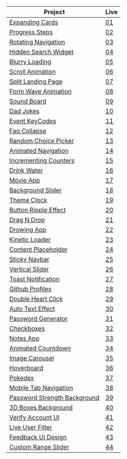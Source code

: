 | Project                                                                                                            | Live                                                     |
| ------------------------------------------------------------------------------------------------------------------ | -------------------------------------------------------- |
| [Expanding Cards](https://github.com/isinnur/50projects50days/tree/main/Day%201-%20Expanding%20cards)              | [01](https://venerable-swan-40a01b.netlify.app/)         |
| [Progress Steps](https://github.com/isinnur/50projects50days/tree/main/Day%202-Progress%20Steps)                   | [02](https://dynamic-smakager-5da375.netlify.app)        |
| [Rotating Navigation](https://github.com/isinnur/50projects50days/tree/main/Day%203-Rotating%20Navigation)         | [03](https://animated-sunburst-ca9762.netlify.app)       |
| [Hidden Search Widget](https://github.com/isinnur/50projects50days/tree/main/day4-hidden-search-widget)            | [04](https://lucent-baklava-15e242.netlify.app)          |
| [Blurry Loading](https://github.com/isinnur/50projects50days/tree/main/day5-blurry-loading)                        | [05](https://gentle-alfajores-2a5bde.netlify.app)        |
| [Scroll Animation](https://github.com/isinnur/50projects50days/tree/main/day6-scroll-animation)                    | [06](https://musical-stardust-b1ff7a.netlify.app)        |
| [Split Landing Page](https://github.com/isinnur/50projects50days/tree/main/day7-split-landing-page)                | [07](https://prismatic-croquembouche-ae9e1a.netlify.app) |
| [Form Wave Animation](https://github.com/isinnur/50projects50days/tree/main/day8-form-wave-animation)              | [08](https://zingy-chebakia-178b0d.netlify.app)          |
| [Sound Board](https://github.com/isinnur/50projects50days/tree/main/day9-sound-board)                              | [09](https://strong-llama-3278a1.netlify.app)            |
| [Dad Jokes](https://github.com/isinnur/50projects50days/tree/main/day10-dad-jokes)                                 | [10](https://heartfelt-cactus-0b59d3.netlify.app)        |
| [Event KeyCodes](https://github.com/isinnur/50projects50days/tree/main/day11-event-keyCodes)                       | [11](https://profound-froyo-3ce88e.netlify.app)          |
| [Faq Collapse](https://github.com/isinnur/50projects50days/tree/main/day12-faq-collapse)                           | [12](https://spectacular-brioche-757c9e.netlify.app)     |
| [Random Choice Picker](https://github.com/isinnur/50projects50days/tree/main/day13-random-choice-picker)           | [13](https://neon-mandazi-b9f73a.netlify.app)            |
| [Animated Navigation](https://github.com/isinnur/50projects50days/tree/main/day14-animated-navigation)             | [14](https://zingy-duckanoo-f67eb4.netlify.app)          |
| [Incrementing Counters](https://github.com/isinnur/50projects50days/tree/main/day15-incrementing-counter)          | [15](https://fluffy-pastelito-025c11.netlify.app)        |
| [Drink Water](https://github.com/isinnur/50projects50days/tree/main/day16-drink-water)                             | [16](https://cozy-churros-6928ce.netlify.app)            |
| [Movie App](https://github.com/isinnur/50projects50days/tree/main/day17-movie-app)                                 | [17](https://boisterous-haupia-3de676.netlify.app)       |
| [Background Slider](https://github.com/isinnur/50projects50days/tree/main/day18-background-slider)                 | [18](https://taupe-syrniki-be46d5.netlify.app)           |
| [Theme Clock](https://github.com/isinnur/50projects50days/tree/main/day19-theme-clock)                             | [19](https://moonlit-taiyaki-727f2c.netlify.app)         |
| [Button Ripple Effect](https://github.com/isinnur/50projects50days/tree/main/button-ripple-effect)                 | [20](https://jovial-cranachan-947226.netlify.app)        |
| [Drag N Drop](https://github.com/isinnur/50projects50days/tree/main/drag-n-drop)                                   | [21](https://ornate-arithmetic-ce3cfe.netlify.app/)      |
| [Drowing App](https://github.com/isinnur/50projects50days/tree/main/drawing-app)                                   | [22](https://gilded-muffin-d9ed27.netlify.app)           |
| [Kinetic Loader](https://github.com/isinnur/50projects50days/tree/main/kinetic-css-loader)                         | [23](https://helpful-maamoul-7015d0.netlify.app)         |
| [Content Placeholder](https://github.com/isinnur/50projects50days/tree/main/content-placeholder)                   | [24](https://eclectic-marigold-0f48d8.netlify.app)       |
| [Sticky Navbar](https://github.com/isinnur/50projects50days/tree/main/sticky-navbar)                               | [25](https://majestic-gumption-8de042.netlify.app)       |
| [Vertical Slider](https://github.com/isinnur/50projects50days/tree/main/double-vertical-slider)                    | [26](https://tourmaline-horse-108c5f.netlify.app)        |
| [Toast Notification](https://github.com/isinnur/50projects50days/tree/main/toast-notification)                     | [27](https://cute-unicorn-5ae9f0.netlify.app)            |
| [Github Profiles](https://github.com/isinnur/50projects50days/tree/main/github-profiles)                           | [28](https://inquisitive-pasca-76c298.netlify.app)       |
| [Double Heart Click](https://github.com/isinnur/50projects50days/tree/main/double-heart-click)                     | [29](https://dazzling-centaur-ffbc54.netlify.app)        |
| [Auto Text Effect](https://github.com/isinnur/50projects50days/tree/main/auto-text-effect)                         | [30](https://silver-ganache-513fed.netlify.app)          |
| [Password Generator](https://github.com/isinnur/50projects50days/tree/main/password-generator)                     | [31](https://imaginative-starlight-80fced.netlify.app/)  |
| [Checkboxes](https://github.com/isinnur/50projects50days/tree/main/checkboxes)                                     | [32](https://celebrated-flan-b7637d.netlify.app)         |
| [Notes App](https://github.com/isinnur/50projects50days/tree/main/notes-app)                                       | [33](https://symphonious-kitten-966f08.netlify.app)      |
| [Animated Countdown](https://github.com/isinnur/50projects50days/tree/main/animated-countdown)                     | [34](https://gorgeous-medovik-af8260.netlify.app)        |
| [Image Carousel](https://github.com/isinnur/50projects50days/tree/main/image-carousel)                             | [35](https://taupe-blancmange-40cbd8.netlify.app)        |
| [Hoverboard](https://github.com/isinnur/50projects50days/tree/main/hoverboard)                                     | [36](https://loquacious-cascaron-49a32a.netlify.app)     |
| [Pokedex](https://github.com/isinnur/50projects50days/tree/main/pokedex)                                           | [37](https://singular-truffle-1249ea.netlify.app)        |
| [Mobile Tab Navigation](https://github.com/isinnur/50projects50days/tree/main/mobile-tab-navigation)               | [38](https://sparkly-entremet-62c910.netlify.app)        |
| [Password Strength Background](https://github.com/isinnur/50projects50days/tree/main/password-strength-background) | [39](https://teal-biscotti-25db6b.netlify.app)           |
| [3D Boxes Background](https://github.com/isinnur/50projects50days/tree/main/3d-boxes-background)                   | [40](https://lovely-piroshki-11e79b.netlify.app)         |
| [Verify Account UI](https://github.com/isinnur/50projects50days/tree/main/verify-account-ui)                       | [41](https://marvelous-queijadas-ec34f0.netlify.app)     |
| [Live User Filter](https://github.com/isinnur/50projects50days/tree/main/live-user-filter)                         | [42](https://effervescent-sunshine-7342ce.netlify.app/)  |
| [Feedback UI Design](https://github.com/isinnur/50projects50days/tree/main/feedback-ui-design)                     | [43](https://loquacious-kangaroo-05e75e.netlify.app)     |
| [Custom Range Slider](https://github.com/isinnur/50projects50days/tree/main/custom-range-slider)                   | [44](https://amazing-marshmallow-74ae40.netlify.app)     |
